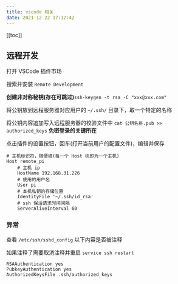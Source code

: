 ```yaml
---
title: vscode 相关
date: 2021-12-22 17:12:42
---
```


[[toc]]

## 远程开发

打开 VSCode 插件市场

搜索并安装 `Remote Development`

**创建非对称秘钥(存在可跳过)**`ssh-keygen -t rsa -C "xxx@xxx.com"`

将公钥放到远程服务器对应用户的 `~/.ssh/` 目录下，取一个特定的名称

将公钥内容追加写入远程服务器的校验文件中 `cat 公钥名称.pub >> authorized_keys` **免密登录的关键所在**

点击插件的设置按钮，回车(打开当前用户的配置文件)，编辑并保存

```config
# 主机标识符，随便填(每一个 Host 块即为一个主机)
Host remote_pi
	# 主机 ip	
    HostName 192.168.31.226
    # 使用的用户名
    User pi
    # 本机私钥的存储位置
    IdentityFile '~/.ssh/id_rsa'
    # ssh 保活请求时间间隔
    ServerAliveInterval 60
```



### 异常

查看 `/etc/ssh/sshd_config` 以下内容是否被注释

如果注释了需要取消注释并重启 `service ssh restart`

```config
RSAAuthentication yes
PubkeyAuthentication yes
AuthorizedKeysFile .ssh/authorized_keys
```